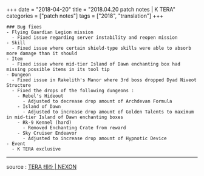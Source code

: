 +++
date = "2018-04-20"
title = "2018.04.20 patch notes | K TERA"
categories = ["patch notes"]
tags = ["2018", "translation"]
+++

```
### Bug fixes
- Flying Guardian Legion mission
  - Fixed issue regarding server instability and reopen mission
- Skill
  - Fixed issue where certain shield-type skills were able to absorb more damage than it should
- Item
  - Fixed issue where mid-tier Island of Dawn enchanting box had missing possible items in its tool tip
- Dungeon
  - Fixed issue in Rakelith's Manor where 3rd boss dropped Dyad Niveot Structure
  - Fixed the drops of the following dungeons :
    - Rebel's Hideout
      - Adjusted to decrease drop amount of Archdevan Formula
    - Island of Dawn
      - Adjusted to increase drop amount of Golden Talents to maximum in mid-tier Island of Dawn enchanting boxes
    - Rk-9 Kennel (hard)
      - Removed Enchanting Crate from reward
    - Sky Cruiser Endeavor
      - Adjusted to increase drop amount of Hypnotic Device
- Event
  - K TERA exclusive
```

----

source : [TERA 테라 | NEXON](http://tera.nexon.com/news/update/view.aspx?n4articlesn=329)
